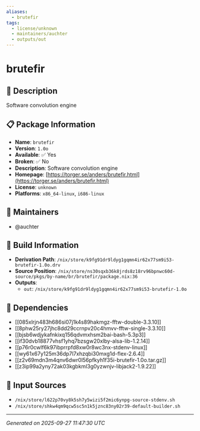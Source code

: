 ```yaml
---
aliases:
  - brutefir
tags:
  - license/unknown
  - maintainers/auchter
  - outputs/out
---
```


# brutefir

## 📝 Description

Software convolution engine

## 📋 Package Information

- **Name**: `brutefir`
- **Version**: `1.0o`
- **Available**: ✅ Yes
- **Broken**: ✅ No
- **Description**: Software convolution engine
- **Homepage**: [https://torger.se/anders/brutefir.html](https://torger.se/anders/brutefir.html)
- **License**: `unknown`
- **Platforms**: `x86_64-linux`, `i686-linux`
## 👥 Maintainers

- @auchter


## 🔧 Build Information

- **Derivation Path**: `/nix/store/k9fg91dr9ldyg1gqmn4ir62x77sm9i53-brutefir-1.0o.drv`
- **Source Position**: `/nix/store/ns30sqxb36k8jrds8z18rv96bpnwc60d-source/pkgs/by-name/br/brutefir/package.nix:36`
- **Outputs**:
  - `out`:  `/nix/store/k9fg91dr9ldyg1gqmn4ir62x77sm9i53-brutefir-1.0o`

## 🔗 Dependencies

- [[085xlrjn483h686si07j1k4s89hakmgz-fftw-double-3.3.10]]
- [[8phw25ry27jhc8dd29ccrnpv20c4hmvv-fftw-single-3.3.10]]
- [[bjsb6wdjykafnkixq156qdvmxhsm2bai-bash-5.3p3]]
- [[if30dvb18877vhsf1yhq7bzsgw20xlby-alsa-lib-1.2.14]]
- [[p76r0cwlf6k97ibprrpfd8xw0r8wc3nx-stdenv-linux]]
- [[wy61x67y125m36dp7l7xhzqbi30mxg1d-flex-2.6.4]]
- [[z2v69mdn3m4qnv6dwr0l56pfkyh1f35i-brutefir-1.0o.tar.gz]]
- [[z3ip99a2yny72ak03kgbkml3g0yzwnjv-libjack2-1.9.22]]

## 📁 Input Sources

- `/nix/store/l622p70vy8k5sh7y5wizi5f2mic6ynpg-source-stdenv.sh`
- `/nix/store/shkw4qm9qcw5sc5n1k5jznc83ny02r39-default-builder.sh`

---
*Generated on 2025-09-27 11:47:30 UTC*
